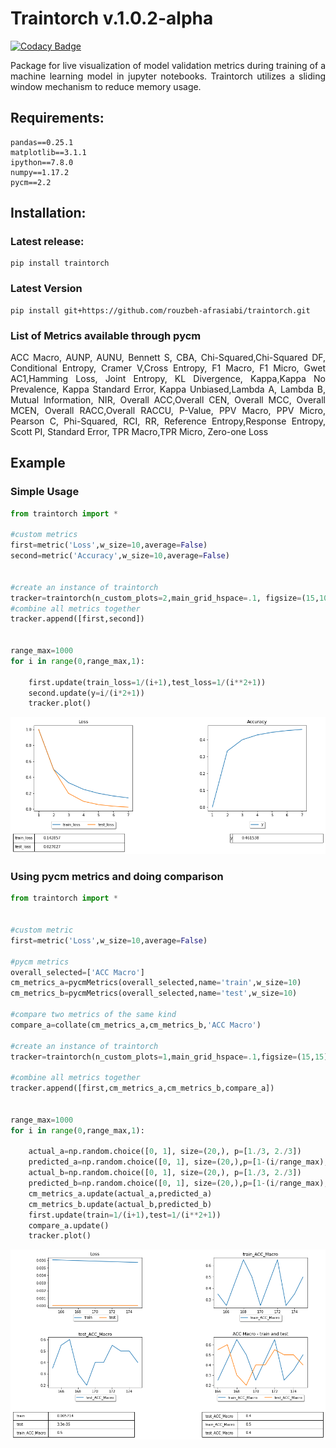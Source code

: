 # Traintorch v.1.0.2-alpha
[![Codacy Badge](https://api.codacy.com/project/badge/Grade/d4b74c08973343128d17532b4b84e154)](https://www.codacy.com/manual/rouzbeh-afrasiabi/traintorch?utm_source=github.com&amp;utm_medium=referral&amp;utm_content=rouzbeh-afrasiabi/traintorch&amp;utm_campaign=Badge_Grade)


<p align="justify">
Package for live visualization of model validation metrics during training of a machine learning model in jupyter notebooks. Traintorch utilizes a sliding window mechanism to reduce memory usage.
</p> 

## Requirements:

```
pandas==0.25.1
matplotlib==3.1.1
ipython==7.8.0
numpy==1.17.2
pycm==2.2
```
 ## Installation:
 
 ### Latest release:
 ```
 pip install traintorch
  ```
  
### Latest Version

 ```
 pip install git+https://github.com/rouzbeh-afrasiabi/traintorch.git
 ```
### List of Metrics available through pycm
<p align='justify'>
ACC Macro, AUNP, AUNU, Bennett S, CBA, Chi-Squared,Chi-Squared DF, Conditional Entropy, Cramer V,Cross Entropy, F1 Macro, F1 Micro, Gwet AC1,Hamming Loss, Joint Entropy, KL Divergence, Kappa,Kappa No Prevalence, Kappa Standard Error, Kappa Unbiased,Lambda A, Lambda B, Mutual Information, NIR, Overall ACC,Overall CEN, Overall MCC, Overall MCEN, Overall RACC,Overall RACCU, P-Value, PPV Macro, PPV Micro, Pearson C, Phi-Squared, RCI, RR, Reference Entropy,Response Entropy, Scott PI, Standard Error, TPR Macro,TPR Micro, Zero-one Loss
 </p>

## Example 

### Simple Usage
```python
from traintorch import *

#custom metrics
first=metric('Loss',w_size=10,average=False)
second=metric('Accuracy',w_size=10,average=False)


#create an instance of traintorch
tracker=traintorch(n_custom_plots=2,main_grid_hspace=.1, figsize=(15,10),show_table=True)
#combine all metrics together
tracker.append([first,second])


range_max=1000
for i in range(0,range_max,1):
    
    first.update(train_loss=1/(i+1),test_loss=1/(i**2+1))
    second.update(y=i/(i*2+1))
    tracker.plot()
```
 <p align='center'>
 <img src='./images/dash_a.png'></img>
 
 </p>



### Using pycm metrics and doing comparison


```python
from traintorch import *


#custom metric
first=metric('Loss',w_size=10,average=False)

#pycm metrics
overall_selected=['ACC Macro']
cm_metrics_a=pycmMetrics(overall_selected,name='train',w_size=10)
cm_metrics_b=pycmMetrics(overall_selected,name='test',w_size=10)

#compare two metrics of the same kind
compare_a=collate(cm_metrics_a,cm_metrics_b,'ACC Macro')

#create an instance of traintorch
tracker=traintorch(n_custom_plots=1,main_grid_hspace=.1,figsize=(15,15),show_table=True)

#combine all metrics together
tracker.append([first,cm_metrics_a,cm_metrics_b,compare_a])


range_max=1000
for i in range(0,range_max,1):
    
    actual_a=np.random.choice([0, 1], size=(20,), p=[1./3, 2./3])
    predicted_a=np.random.choice([0, 1], size=(20,),p=[1-(i/range_max), i/range_max])
    actual_b=np.random.choice([0, 1], size=(20,), p=[1./3, 2./3])
    predicted_b=np.random.choice([0, 1], size=(20,),p=[1-(i/range_max), i/range_max])
    cm_metrics_a.update(actual_a,predicted_a)
    cm_metrics_b.update(actual_b,predicted_b)
    first.update(train=1/(i+1),test=1/(i**2+1))
    compare_a.update()
    tracker.plot()

```
 <p align='center'>
 <img src='./images/dash.png'></img>
 </p>
